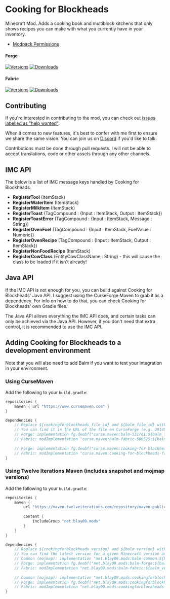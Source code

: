 # Cooking for Blockheads

Minecraft Mod. Adds a cooking book and multiblock kitchens that only shows recipes you can make with what you currently have in your inventory.

- [Modpack Permissions](https://mods.twelveiterations.com/permissions)

#### Forge

[![Versions](http://cf.way2muchnoise.eu/versions/231484_latest.svg)](https://www.curseforge.com/minecraft/mc-mods/cooking-for-blockheads)
[![Downloads](http://cf.way2muchnoise.eu/full_231484_downloads.svg)](https://www.curseforge.com/minecraft/mc-mods/cooking-for-blockheads)

#### Fabric

[![Versions](http://cf.way2muchnoise.eu/versions/634546_latest.svg)](https://www.curseforge.com/minecraft/mc-mods/cooking-for-blockheads-fabric)
[![Downloads](http://cf.way2muchnoise.eu/full_634546_downloads.svg)](https://www.curseforge.com/minecraft/mc-mods/cooking-for-blockheads-fabric)

## Contributing

If you're interested in contributing to the mod, you can check
out [issues labelled as "help wanted"](https://github.com/TwelveIterationMods/CookingForBlockheads/issues?q=is%3Aopen+is%3Aissue+label%3A%22help+wanted%22).

When it comes to new features, it's best to confer with me first to ensure we share the same vision. You can join us on [Discord](https://discord.gg/VAfZ2Nau6j) if you'd like to talk.

Contributions must be done through pull requests. I will not be able to accept translations, code or other assets through any other channels.

## IMC API

The below is a list of IMC message keys handled by Cooking for Blockheads.

* **RegisterTool** (ItemStack)
* **RegisterWaterItem** (ItemStack)
* **RegisterMilkItem** (ItemStack)
* **RegisterToast** (TagCompound : {Input : ItemStack, Output : ItemStack})
* **RegisterToastError** (TagCompound : {Input : ItemStack, Message : String})
* **RegisterOvenFuel** (TagCompound : {Input : ItemStack, FuelValue : Numeric})
* **RegisterOvenRecipe** (TagCompound : {Input : ItemStack, Output : ItemStack})
* **RegisterNonFoodRecipe** (ItemStack)
* **RegisterCowClass** (EntityCowClassName : String) - this will cause the class to be loaded if it isn't already!

## Java API

If the IMC API is not enough for you, you can build against Cooking for Blockheads' Java API. I suggest using the CurseForge Maven to grab it as a dependency. For info on how to do that, you can check Cooking for Blockheads' own Gradle files.

The Java API allows everything the IMC API does, and certain tasks can only be achieved via the Java API.
However, if you don't need that extra control, it is recommended to use the IMC API.

## Adding Cooking for Blockheads to a development environment

Note that you will also need to add Balm if you want to test your integration in your environment.

### Using CurseMaven

Add the following to your `build.gradle`:

```groovy
repositories {
    maven { url "https://www.cursemaven.com" }
}

dependencies {
    // Replace ${cookingforblockheads_file_id} and ${balm_file_id} with the id of the file you want to depend on.
    // You can find it in the URL of the file on CurseForge (e.g. 3914527).
    // Forge: implementation fg.deobf("curse.maven:balm-531761:${balm_file_id}")
    // Fabric: modImplementation "curse.maven:balm-fabric-500525:${balm_file_id}"
    
    // Forge: implementation fg.deobf("curse.maven:cooking-for-blockheads-231484:${cookingforblockheads_file_id}")
    // Fabric: modImplementation "curse.maven:cooking-for-blockheads-fabric-634546:${cookingforblockheads_file_id}"
}
```

### Using Twelve Iterations Maven (includes snapshot and mojmap versions)

Add the following to your `build.gradle`:

```groovy
repositories {
    maven { 
        url "https://maven.twelveiterations.com/repository/maven-public/" 
        
        content {
            includeGroup "net.blay09.mods"
        }
    }
}

dependencies {
    // Replace ${cookingforblockheads_version} and ${balm_version} with the version you want to depend on. 
    // You can find the latest version for a given Minecraft version at https://maven.twelveiterations.com/service/rest/repository/browse/maven-public/net/blay09/mods/balm-common/ and https://maven.twelveiterations.com/service/rest/repository/browse/maven-public/net/blay09/mods/cookingforblockheads-common/
    // Common (mojmap): implementation "net.blay09.mods:balm-common:${balm_version}"
    // Forge: implementation fg.deobf("net.blay09.mods:balm-forge:${balm_version}")
    // Fabric: modImplementation "net.blay09.mods:balm-fabric:${balm_version}"
    
    // Common (mojmap): implementation "net.blay09.mods:cookingforblockheads-common:${cookingforblockheads_version}"
    // Forge: implementation fg.deobf("net.blay09.mods:cookingforblockheads-forge:${cookingforblockheads_version}")
    // Fabric: modImplementation "net.blay09.mods:cookingforblockheads-fabric:${cookingforblockheads_version}"
}
```
